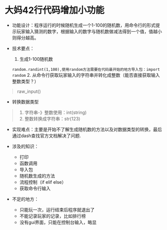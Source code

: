 # 大妈42行代码增加小功能
*   功能设计：程序运行的时候随机生成一个1-100的随机数，用命令行的形式提示玩家输入猜测的数字，根据输入的数字与随机数做减法得到一个值，值越小则得分越高。

*   技术要点：
    
    1. 生成1-100随机数
    
    ```random.randint(1,100),使用random方法需要在代码最开始的地方导入包：import random``` 
    2. 从命令行获取玩家输入的字符串并转化成整数（能否直接获取输入整数类型？）
    
> raw_input()

* 转换数据类型

>  1. 字符串-》整数使用：int(string)
>  2. 整数转换成字符串：str(123)

    
* 实现难点：主要是开始不了解生成随机数的方法以及对数据类型的转换，最后通过dash查找官方文档解决了问题.

* 涉及的知识：
   * 打印
   * 函数调用
   * 导入包
   * 随机数生成的方法
   * 流程控制（if elif else）
   * 获取命令行输入
   

* 不足的地方：
  * 只能玩一次，运行结束后程序就退出了
  * 不能记录玩家的记录，比如排行榜
  * 没有gui界面，只能在控制台输入，略显
